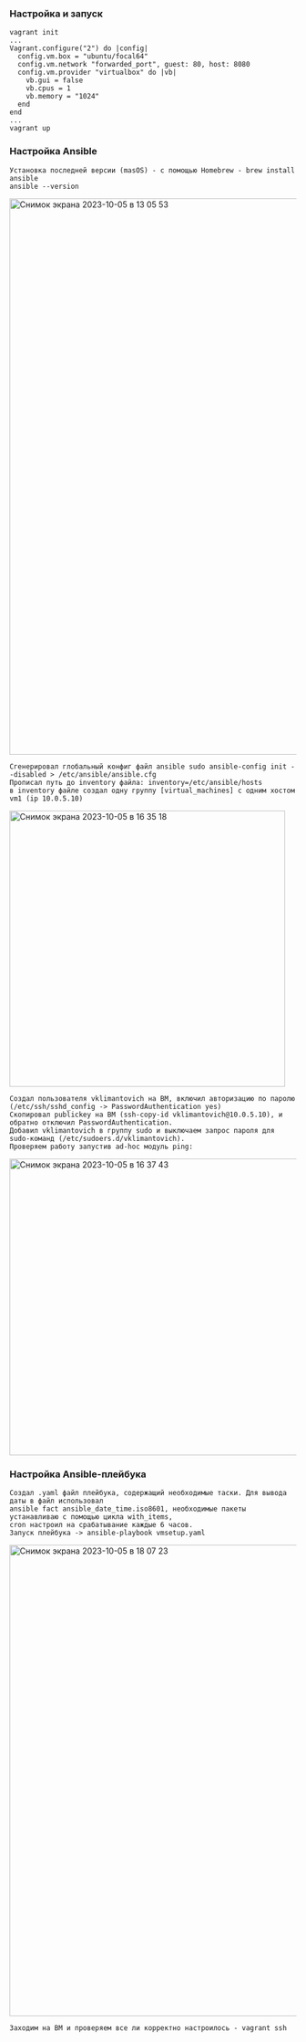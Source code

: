 ### Настройка и запуск
    vagrant init
    ...
    Vagrant.configure("2") do |config|
      config.vm.box = "ubuntu/focal64"
      config.vm.network "forwarded_port", guest: 80, host: 8080
      config.vm.provider "virtualbox" do |vb|
        vb.gui = false
        vb.cpus = 1
        vb.memory = "1024"
      end
    end
    ...
    vagrant up

### Настройка Ansible
    Установка последней версии (masOS) - с помощью Homebrew - brew install ansible
    ansible --version
<img width="975" alt="Снимок экрана 2023-10-05 в 13 05 53" src="https://github.com/klimantovich/hometasks-devops/assets/91698270/bc902369-81e0-4aec-9ddf-26ca00834b5c">

    Сгенерировал глобальный конфиг файл ansible sudo ansible-config init --disabled > /etc/ansible/ansible.cfg
    Прописал путь до inventory файла: inventory=/etc/ansible/hosts
    в inventory файле создал одну группу [virtual_machines] с одним хостом vm1 (ip 10.0.5.10)
<img width="484" alt="Снимок экрана 2023-10-05 в 16 35 18" src="https://github.com/klimantovich/hometasks-devops/assets/91698270/6911f498-1d10-487e-a247-9eb03f3c4ce4">

    Создал пользователя vklimantovich на ВМ, включил авторизацию по паролю (/etc/ssh/sshd_config -> PasswordAuthentication yes)
    Скопировал publickey на ВМ (ssh-copy-id vklimantovich@10.0.5.10), и обратно отключил PasswordAuthentication.
    Добавил vklimantovich в группу sudo и выключаем запрос пароля для sudo-команд (/etc/sudoers.d/vklimantovich).
    Проверяем работу запустив ad-hoc модуль ping:
<img width="520" alt="Снимок экрана 2023-10-05 в 16 37 43" src="https://github.com/klimantovich/hometasks-devops/assets/91698270/e67c151a-79fc-46e0-a524-b54f389a3874">


### Настройка Ansible-плейбука

    Создал .yaml файл плейбука, содержащий необходимые таски. Для вывода даты в файл использовал 
    ansible fact ansible_date_time.iso8601, необходимые пакеты устанавливаю с помощью цикла with_items,
    cron настроил на срабатывание каждые 6 часов.
    Запуск плейбука -> ansible-playbook vmsetup.yaml
<img width="826" alt="Снимок экрана 2023-10-05 в 18 07 23" src="https://github.com/klimantovich/hometasks-devops/assets/91698270/8062a3e5-8f8c-4eac-8756-6a18e8bd7e22">

    Заходим на ВМ и проверяем все ли корректно настроилось - vagrant ssh
    

